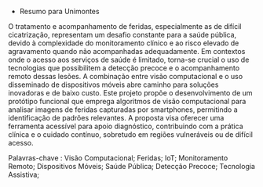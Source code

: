 
* Resumo para Unimontes 


O tratamento e acompanhamento de feridas, especialmente as de difícil cicatrização, representam um desafio constante para a saúde pública, devido à complexidade do monitoramento clínico e ao risco elevado de agravamento quando não acompanhadas adequadamente. Em contextos onde o acesso aos serviços de saúde é limitado, torna-se crucial o uso de tecnologias que possibilitem a detecção precoce e o acompanhamento remoto dessas lesões. A combinação entre visão computacional e o uso disseminado de dispositivos móveis abre caminho para soluções inovadoras e de baixo custo. Este projeto propõe o desenvolvimento de um protótipo funcional que emprega algoritmos de visão computacional para analisar imagens de feridas capturadas por smartphones, permitindo a identificação de padrões relevantes. A proposta visa oferecer uma ferramenta acessível para apoio diagnóstico, contribuindo com a prática clínica e o cuidado contínuo, sobretudo em regiões vulneráveis ou de difícil acesso.


Palavras-chave : Visão Computacional; Feridas; IoT; Monitoramento Remoto; Dispositivos Móveis; Saúde Pública; Detecção Precoce; Tecnologia Assistiva;
